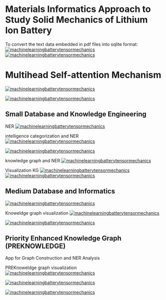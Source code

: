 # Materials Informatics Approach to Study Solid Mechanics of Lithium Ion Battery

To convert the text data embedded in pdf files into sqlite format:
[![machinelearningbatterytensormechanics](https://img.shields.io/badge/minidatapdftodb-streamlit-red)](https://nlpminidata-pdftodb.streamlit.app/)
[![machinelearningbatterytensormechanics](https://img.shields.io/badge/advminidatapdftodb-streamlit-red)](https://advancednlpminidata-pdftodb.streamlit.app/)

# Multihead Self-attention Mechanism

[![machinelearningbatterytensormechanics](https://img.shields.io/badge/attentiontutorial-streamlit-red)](https://batteryreliability-attentionmechanism-tutorial.streamlit.app/)

[![machinelearningbatterytensormechanics](https://img.shields.io/badge/andattentiontutorial-streamlit-red)](https://batteryandreliability-attention-mechanism-tutorial.streamlit.app/)



## Small Database and Knowledge Engineering
NER
[![machinelearningbatterytensormechanics](https://img.shields.io/badge/batteryner-streamlit-red)](https://batteryphysics-minidbexplorer.streamlit.app/)

intelligence categorization and NER 
[![machinelearningbatterytensormechanics](https://img.shields.io/badge/attnbatteryner-streamlit-red)](https://batterysolidminidb-attentiveexplorer.streamlit.app/)

[![machinelearningbatterytensormechanics](https://img.shields.io/badge/advancedattnbatteryner-streamlit-red)](https://batterysolidminidb-advancedattentive-explorer.streamlit.app/)


knowledge graph and NER
[![machinelearningbatterytensormechanics](https://img.shields.io/badge/attnbatterykgner-streamlit-red)](https://batterysolid-categorical-minidbexplorer.streamlit.app/)

Visualization KG
[![machinelearningbatterytensormechanics](https://img.shields.io/badge/kgvizbasic-streamlit-red)](https://batterysolidminidb-knowledgegraph-visualization.streamlit.app/)
[![machinelearningbatterytensormechanics](https://img.shields.io/badge/kgvizadvanced1-streamlit-red)](https://batterysolidminidb-knowledgegraph-visualadvanced1.streamlit.app/)


## Medium Database and Informatics

[![machinelearningbatterytensormechanics](https://img.shields.io/badge/attnbatterykgnerinformatics-streamlit-red)](https://batteryreliability-mediumdbneranalysis.streamlit.app/)

Knoweldge graph visualization
[![machinelearningbatterytensormechanics](https://img.shields.io/badge/knowledgegraphbatterydegradation-streamlit-red)](https://batterysolid-kgvisualmediumdatabase.streamlit.app/)


[![machinelearningbatterytensormechanics](https://img.shields.io/badge/knowledgegraphbatterydegradationr1-streamlit-red)](https://batterysolid-mediumdbkgvisualr1.streamlit.app/)


## Priority Enhanced Knowledge Graph (PREKNOWLEDGE)

App for Graph Construction and NER Analysis

PREKnoweldge graph visualization
[![machinelearningbatterytensormechanics](https://img.shields.io/badge/preknowledgegraphbatterydegradation-streamlit-red)](https://batterysolid-priorityenhancedkgvisual.streamlit.app/)

[![machinelearningbatterytensormechanics](https://img.shields.io/badge/preknowledgegraphbatterydegradationr1-streamlit-red)](https://batterysolid-priorityenhancedkgvisualr1.streamlit.app/)

[![machinelearningbatterytensormechanics](https://img.shields.io/badge/preknowledgegraphbatterydegradationr2-streamlit-red)](https://batterysolid-priorityenhancedkgvisualr2.streamlit.app/)


